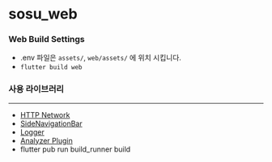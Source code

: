 # sosu_web

### Web Build Settings
- .env 파일은 ```assets/```, ```web/assets/``` 에 위치 시킵니다.
- ```flutter build web```

### 사용 라이브러리

---
- [HTTP Network](https://pub.dev/packages/http)
- [SideNavigationBar](https://pub.dev/packages/side_navigation)
- [Logger](https://pub.dev/packages/logger)
- [Analyzer Plugin](https://pub.dev/packages/analyzer_plugin)
-  flutter pub run build_runner build